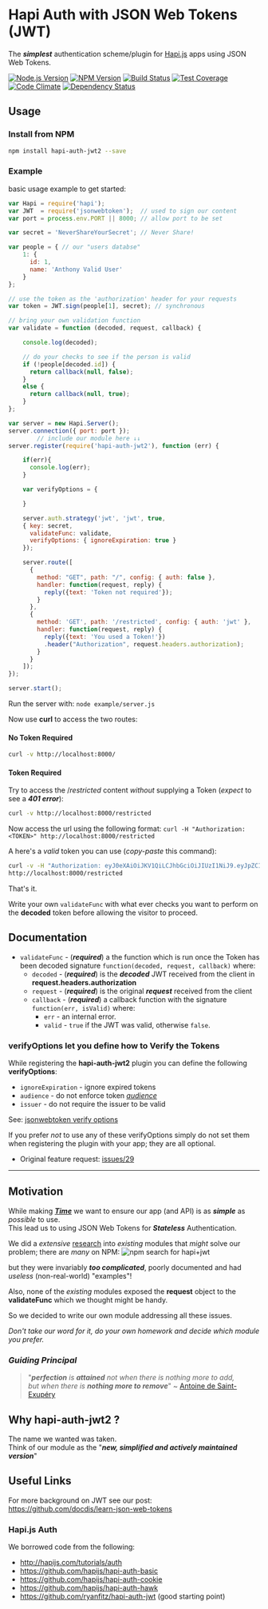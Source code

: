 # Hapi Auth with JSON Web Tokens (JWT)

The ***simplest*** authentication scheme/plugin for
[Hapi.js](http://hapijs.com/) apps using JSON Web Tokens.

[![Node.js Version][node-version-image]][node-version-url]
[![NPM Version][npm-image]][npm-url]
[![Build Status](https://travis-ci.org/ideaq/hapi-auth-jwt2.svg)](https://travis-ci.org/ideaq/hapi-auth-jwt2)
[![Test Coverage](https://codeclimate.com/github/ideaq/hapi-auth-jwt2/badges/coverage.svg)](https://codeclimate.com/github/ideaq/hapi-auth-jwt2)
[![Code Climate](https://codeclimate.com/github/ideaq/hapi-auth-jwt2/badges/gpa.svg)](https://codeclimate.com/github/ideaq/hapi-auth-jwt2)
[![Dependency Status](https://david-dm.org/ideaq/hapi-auth-jwt2.svg)](https://david-dm.org/ideaq/hapi-auth-jwt2)

## Usage

### Install from NPM

```sh
npm install hapi-auth-jwt2 --save
```

### Example

basic usage example to get started:

```javascript
var Hapi = require('hapi');
var JWT  = require('jsonwebtoken');  // used to sign our content
var port = process.env.PORT || 8000; // allow port to be set

var secret = 'NeverShareYourSecret'; // Never Share!

var people = { // our "users databse"
    1: {
      id: 1,
      name: 'Anthony Valid User'
    }
};

// use the token as the 'authorization' header for your requests
var token = JWT.sign(people[1], secret); // synchronous

// bring your own validation function
var validate = function (decoded, request, callback) {

    console.log(decoded);

    // do your checks to see if the person is valid
    if (!people[decoded.id]) {
      return callback(null, false);
    }
    else {
      return callback(null, true);
    }
};

var server = new Hapi.Server();
server.connection({ port: port });
        // include our module here ↓↓
server.register(require('hapi-auth-jwt2'), function (err) {

    if(err){
      console.log(err);
    }

    var verifyOptions = {

    }

    server.auth.strategy('jwt', 'jwt', true,
    { key: secret,  
      validateFunc: validate,
      verifyOptions: { ignoreExpiration: true }
    });

    server.route([
      {
        method: "GET", path: "/", config: { auth: false },
        handler: function(request, reply) {
          reply({text: 'Token not required'});
        }
      },
      {
        method: 'GET', path: '/restricted', config: { auth: 'jwt' },
        handler: function(request, reply) {
          reply({text: 'You used a Token!'})
          .header("Authorization", request.headers.authorization);
        }
      }
    ]);
});

server.start();
```

Run the server with: `node example/server.js`

Now use **curl** to access the two routes:

#### No Token Required

```sh
curl -v http://localhost:8000/
```

#### Token Required

Try to access the /*restricted* content *without* supplying a Token
(*expect* to see a ***401 error***):
```sh
curl -v http://localhost:8000/restricted
```

Now access the url using the following format:
`curl -H "Authorization: <TOKEN>" http://localhost:8000/restricted`

A here's a *valid* token you can use (*copy-paste* this command):
```sh
curl -v -H "Authorization: eyJ0eXAiOiJKV1QiLCJhbGciOiJIUzI1NiJ9.eyJpZCI6MSwibmFtZSI6IkFudGhvbnkgVmFsaWQgVXNlciIsImlhdCI6MTQyNTQ3MzUzNX0.KA68l60mjiC8EXaC2odnjFwdIDxE__iDu5RwLdN1F2A" \
http://localhost:8000/restricted
```

That's it.

Write your own `validateFunc` with what ever checks you want to perform
on the **decoded** token before allowing the visitor to proceed.

## Documentation

- `validateFunc` - (***required***) a the function which is run once the Token has been decoded
 signature `function(decoded, request, callback)` where:
    - `decoded` - (***required***) is the ***decoded*** JWT received from the client in **request.headers.authorization**
    - `request` - (***required***) is the original ***request*** received from the client  
    - `callback` - (***required***) a callback function with the signature `function(err, isValid)` where:
        - `err` - an internal error.
        - `valid` - `true` if the JWT was valid, otherwise `false`.

### verifyOptions let you define how to Verify the Tokens

While registering the **hapi-auth-jwt2** plugin you can define
the following **verifyOptions**:

*  `ignoreExpiration` - ignore expired tokens
*  `audience` - do not enforce token [*audience*](http://self-issued.info/docs/draft-ietf-oauth-json-web-token.html#audDef)
*  `issuer` - do not require the issuer to be valid

See: [jsonwebtoken verify options]( https://github.com/auth0/node-jsonwebtoken#jwtverifytoken-secretorpublickey-options-callback)

If you prefer *not* to use any of these verifyOptions simply
do not set them when registering the plugin with your app;
they are all optional.

+ Original feature request: [issues/29](https://github.com/ideaq/hapi-auth-jwt2/issues/29)

- - -

## Motivation

While making [***Time***](https://github.com/ideaq/time) we want to ensure
our app (and API) is as ***simple*** as *possible* to use.  
This lead us to using JSON Web Tokens for ***Stateless*** Authentication.

We did a *extensive* [research](https://www.npmjs.com/search?q=hapi+auth+jwt)
into *existing* modules that *might* solve our problem; there are *many* on NPM:
![npm search for hapi+jwt](http://i.imgur.com/xIj3Xpa.png)

but they were invariably ***too complicated***, poorly documented and
had *useless* (non-real-world) "examples"!  

Also, none of the *existing* modules exposed the **request** object
to the **validateFunc** which we thought might be handy.

So we decided to write our own module addressing all these issues.

*Don't take our word for it, do your own homework and decide which module you prefer.*

### *Guiding Principal*

> "***perfection*** *is* ***attained*** *not when there is nothing more to add,  
> but when there is* ***nothing more to remove***" ~
[Antoine de Saint-Exupéry](http://en.wikiquote.org/wiki/Antoine_de_Saint_Exup%C3%A9ry)



## Why hapi-auth-jwt2 ?

The name we wanted was taken.  
Think of our module as the "***new, simplified and actively maintained version***"

## Useful Links

For more background on JWT see our post:
https://github.com/docdis/learn-json-web-tokens

### Hapi.js Auth

We borrowed code from the following:

+ http://hapijs.com/tutorials/auth
+ https://github.com/hapijs/hapi-auth-basic
+ https://github.com/hapijs/hapi-auth-cookie
+ https://github.com/hapijs/hapi-auth-hawk
+ https://github.com/ryanfitz/hapi-auth-jwt (good starting point)


[npm-image]: https://img.shields.io/npm/v/hapi-auth-jwt2.svg?style=flat
[npm-url]: https://npmjs.org/package/hapi-auth-jwt2
[node-version-image]: https://img.shields.io/node/v/hapi-auth-jwt2.svg?style=flat
[node-version-url]: http://nodejs.org/download/
